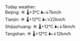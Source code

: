 Today weather:  
Beijing: ☀️   🌡️+3°C 🌬️↓7km/h  
Tianjin: ☀️   🌡️+12°C 🌬️↘22km/h  
Shijiazhuang: ☀️   🌡️+12°C 🌬️↓5km/h  
Tangshan: ☀️   🌡️+12°C 🌬️↓12km/h  
